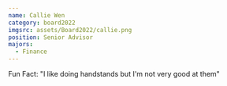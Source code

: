 ```yaml
---
name: Callie Wen
category: board2022
imgsrc: assets/Board2022/callie.png
position: Senior Advisor
majors:
  - Finance
---
```

Fun Fact: "I like doing handstands but I'm not very good at them"
